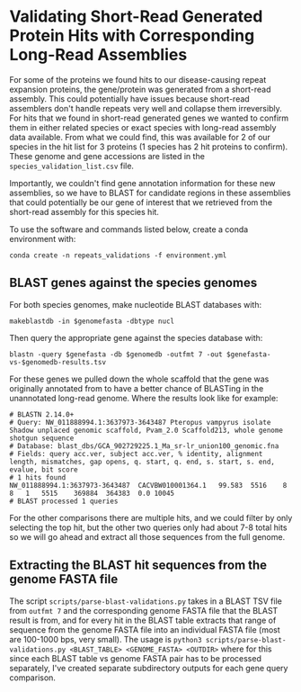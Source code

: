 # Validating Short-Read Generated Protein Hits with Corresponding Long-Read Assemblies

For some of the proteins we found hits to our disease-causing repeat expansion proteins, the gene/protein was generated from a short-read assembly. This could potentially have issues because short-read assemblers don't handle repeats very well and collapse them irreversibly. For hits that we found in short-read generated genes we wanted to confirm them in either related species or exact species with long-read assembly data available. From what we could find, this was available for 2 of our species in the hit list for 3 proteins (1 species has 2 hit proteins to confirm). These genome and gene accessions are listed in the `species_validation_list.csv` file.

Importantly, we couldn't find gene annotation information for these new assemblies, so we have to BLAST for candidate regions in these assemblies that could potentially be our gene of interest that we retrieved from the short-read assembly for this species hit.

To use the software and commands listed below, create a conda environment with:

```
conda create -n repeats_validations -f environment.yml
```

## BLAST genes against the species genomes
For both species genomes, make nucleotide BLAST databases with:

```
makeblastdb -in $genomefasta -dbtype nucl
```

Then query the appropriate gene against the species database with:

```
blastn -query $genefasta -db $genomedb -outfmt 7 -out $genefasta-vs-$genomedb-results.tsv
```

For these genes we pulled down the whole scaffold that the gene was originally annotated from to have a better chance of BLASTing in the unannotated long-read genome. Where the results look like for example:
```
# BLASTN 2.14.0+
# Query: NW_011888994.1:3637973-3643487 Pteropus vampyrus isolate Shadow unplaced genomic scaffold, Pvam_2.0 Scaffold213, whole genome shotgun sequence
# Database: blast_dbs/GCA_902729225.1_Ma_sr-lr_union100_genomic.fna
# Fields: query acc.ver, subject acc.ver, % identity, alignment length, mismatches, gap opens, q. start, q. end, s. start, s. end, evalue, bit score
# 1 hits found
NW_011888994.1:3637973-3643487	CACVBW010001364.1	99.583	5516	8	8	1	5515	369884	364383	0.0	10045
# BLAST processed 1 queries
```

For the other comparisons there are multiple hits, and we could filter by only selecting the top hit, but the other two queries only had about 7-8 total hits so we will go ahead and extract all those sequences from the full genome.

## Extracting the BLAST hit sequences from the genome FASTA file
The script `scripts/parse-blast-validations.py` takes in a BLAST TSV file from `outfmt 7` and the corresponding genome FASTA file that the BLAST result is from, and for every hit in the BLAST table extracts that range of sequence from the genome FASTA file into an individual FASTA file (most are 100-1000 bps, very small). The usage is `python3 scripts/parse-blast-validations.py <BLAST_TABLE> <GENOME_FASTA> <OUTDIR>` where for this since each BLAST table vs genome FASTA pair has to be processed separately, I've created separate subdirectory outputs for each gene query comparison.
